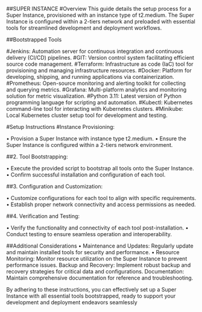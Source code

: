 
##SUPER INSTANCE
#Overview
This guide details the setup process for a Super Instance, provisioned with an instance type of t2.medium. The Super Instance is configured within a 2-tiers network and preloaded with essential tools for streamlined development and deployment workflows.

##Bootstrapped Tools

#Jenkins: Automation server for continuous integration and continuous delivery (CI/CD) pipelines.
#GIT: Version control system facilitating efficient source code management.
#Terraform: Infrastructure as code (IaC) tool for provisioning and managing infrastructure resources.
#Docker: Platform for developing, shipping, and running applications via containerization.
#Prometheus: Open-source monitoring and alerting toolkit for collecting and querying metrics.
#Grafana: Multi-platform analytics and monitoring solution for metric visualization.
#Python 3.11: Latest version of Python programming language for scripting and automation.
#Kubectl: Kubernetes command-line tool for interacting with Kubernetes clusters.
#Minikube: Local Kubernetes cluster setup tool for development and testing.

#Setup Instructions
#Instance Provisioning:

•	Provision a Super Instance with instance type t2.medium.
•	Ensure the Super Instance is configured within a 2-tiers network environment.

##2. Tool Bootstrapping:

•	Execute the provided script to bootstrap all tools onto the Super Instance.
•	Confirm successful installation and configuration of each tool.

##3. Configuration and Customization:

•	Customize configurations for each tool to align with specific requirements.
•	Establish proper network connectivity and access permissions as needed.

##4. Verification and Testing:

•	Verify the functionality and connectivity of each tool post-installation.
•	Conduct testing to ensure seamless operation and interoperability.

##Additional Considerations
•	Maintenance and Updates: Regularly update and maintain installed tools for security and performance.
•	Resource Monitoring: Monitor resource utilization on the Super Instance to prevent performance issues.
Backup and Recovery: Implement robust backup and recovery strategies for critical data and configurations.
Documentation: Maintain comprehensive documentation for reference and troubleshooting.

By adhering to these instructions, you can effectively set up a Super Instance with all essential tools bootstrapped, ready to support your development and deployment endeavors seamlessly
